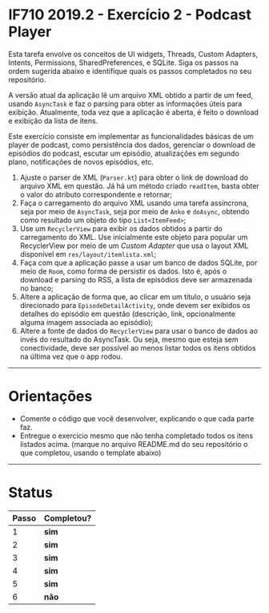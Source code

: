 ﻿# IF710 2019.2 - Exercício 2 - Podcast Player

Esta tarefa envolve os conceitos de UI widgets, Threads, Custom Adapters, 
Intents, Permissions, SharedPreferences, e SQLite. 
Siga os passos na ordem sugerida abaixo e identifique quais os passos completados no seu repositório. 

A versão atual da aplicação lê um arquivo XML obtido a partir de um feed, usando `AsyncTask`
e faz o parsing para obter as informações úteis para exibição. Atualmente, toda vez que a 
aplicação é aberta, é feito o download e exibição da lista de itens. 

Este exercício consiste em implementar as funcionalidades básicas de um player de podcast,
como persistência dos dados, gerenciar o download de episódios do podcast, escutar um 
episódio, atualizações em segundo plano, notificações de novos episódios, etc. 

1.  Ajuste o parser de XML (`Parser.kt`) para obter o link de download do arquivo XML em questão. Já há um método criado `readItem`, basta obter o valor do atributo correspondente e retornar; 
2.  Faça o carregamento do arquivo XML usando uma tarefa assíncrona, seja por meio de `AsyncTask`, seja por meio de `Anko` e `doAsync`, obtendo como resultado um objeto do tipo `List<ItemFeed>`;
3.  Use um `RecyclerView` para exibir os dados obtidos a partir do carregamento do XML. Use inicialmente este objeto para popular um RecyclerView por meio de um _Custom Adapter_ que usa o layout XML disponível em `res/layout/itemlista.xml`;
4.  Faça com que a aplicação passe a usar um banco de dados SQLite, por meio de `Room`, como forma de persistir os dados. Isto é, após o download e parsing do RSS, a lista de episódios deve ser armazenada no banco;
5.  Altere a aplicação de forma que, ao clicar em um título, o usuário seja direcionado para `EpisodeDetailActivity`, onde devem ser exibidos os detalhes do episódio em questão (descrição, link, opcionalmente alguma imagem associada ao episódio);
6.  Altere a fonte de dados do `RecyclerView` para usar o banco de dados ao invés do resultado do AsyncTask. Ou seja, mesmo que esteja sem conectividade, deve ser possível ao menos listar todos os itens obtidos na última vez que o app rodou. 

---

# Orientações

  - Comente o código que você desenvolver, explicando o que cada parte faz.
  - Entregue o exercício mesmo que não tenha completado todos os itens listados acima. (marque no arquivo README.md do seu repositório o que completou, usando o template abaixo)

----

# Status

| Passo | Completou? |
| ------ | ------ |
| 1 | **sim** |
| 2 | **sim** |
| 3 | **sim** |
| 4 | **sim** |
| 5 | **sim** |
| 6 | **não** |
